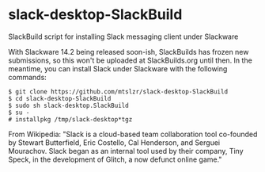 # slack-desktop-SlackBuild
SlackBuild script for installing Slack messaging client under Slackware

With Slackware 14.2 being released soon-ish, SlackBuilds has frozen new submissions, so this won't be uploaded at SlackBuilds.org until then. In the meantime, you can install Slack under Slackware with the following commands:

```
$ git clone https://github.com/mtslzr/slack-desktop-SlackBuild
$ cd slack-desktop-SlackBuild
$ sudo sh slack-desktop.SlackBuild
$ su -
# installpkg /tmp/slack-desktop*tgz
```

From Wikipedia: "Slack is a cloud-based team collaboration tool co-founded by Stewart Butterfield, Eric Costello, Cal Henderson, and Serguei Mourachov. Slack began as an internal tool used by their company, Tiny Speck, in the development of Glitch, a now defunct online game."

